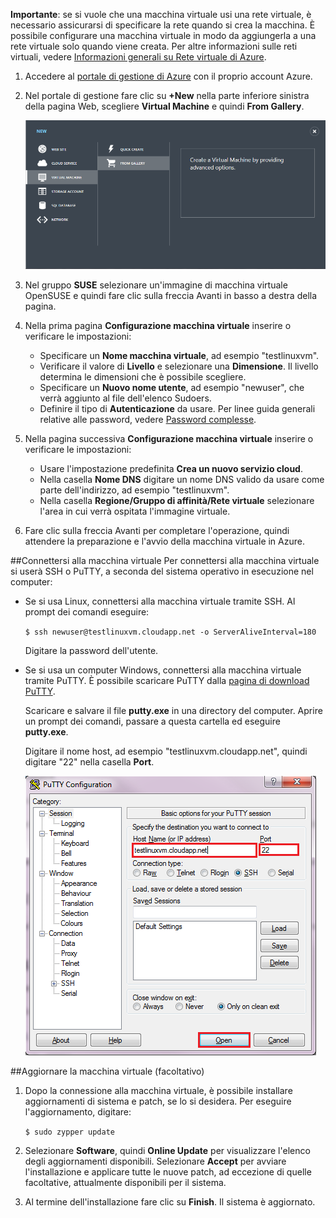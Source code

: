 **Importante**: se si vuole che una macchina virtuale usi una rete virtuale, è necessario assicurarsi di specificare la rete quando si crea la macchina. È possibile configurare una macchina virtuale in modo da aggiungerla a una rete virtuale solo quando viene creata. Per altre informazioni sulle reti virtuali, vedere [Informazioni generali su Rete virtuale di Azure](http://go.microsoft.com/fwlink/p/?LinkID=294063).


1. Accedere al [portale di gestione di Azure][AzurePreviewPortal] con il proprio account Azure.

2. Nel portale di gestione fare clic su **+New** nella parte inferiore sinistra della pagina Web, scegliere **Virtual Machine** e quindi **From Gallery**.

	![Creare una nuova macchina virtuale][Image1]

3. Nel gruppo **SUSE** selezionare un'immagine di macchina virtuale OpenSUSE e quindi fare clic sulla freccia Avanti in basso a destra della pagina.


4. Nella prima pagina **Configurazione macchina virtuale** inserire o verificare le impostazioni:

	- Specificare un **Nome macchina virtuale**, ad esempio "testlinuxvm".
	- Verificare il valore di **Livello** e selezionare una **Dimensione**. Il livello determina le dimensioni che è possibile scegliere.
	- Specificare un **Nuovo nome utente**, ad esempio "newuser", che verrà aggiunto al file dell'elenco Sudoers.
	- Definire il tipo di **Autenticazione** da usare. Per linee guida generali relative alle password, vedere [Password complesse](http://msdn.microsoft.com/library/ms161962.aspx).


5. Nella pagina successiva **Configurazione macchina virtuale** inserire o verificare le impostazioni:
	- Usare l'impostazione predefinita **Crea un nuovo servizio cloud**.
	- Nella casella **Nome DNS** digitare un nome DNS valido da usare come parte dell'indirizzo, ad esempio "testlinuxvm".
	- Nella casella **Regione/Gruppo di affinità/Rete virtuale** selezionare l'area in cui verrà ospitata l'immagine virtuale.

6.	Fare clic sulla freccia Avanti per completare l'operazione, quindi attendere la preparazione e l'avvio della macchina virtuale in Azure.

##Connettersi alla macchina virtuale
Per connettersi alla macchina virtuale si userà SSH o PuTTY, a seconda del sistema operativo in esecuzione nel computer:

- Se si usa Linux, connettersi alla macchina virtuale tramite SSH. Al prompt dei comandi eseguire: 

	`$ ssh newuser@testlinuxvm.cloudapp.net -o ServerAliveInterval=180`
	
	Digitare la password dell'utente.

- Se si usa un computer Windows, connettersi alla macchina virtuale tramite PuTTY. È possibile scaricare PuTTY dalla [pagina di download PuTTY][PuTTYDownLoad].

	Scaricare e salvare il file **putty.exe** in una directory del computer. Aprire un prompt dei comandi, passare a questa cartella ed eseguire **putty.exe**.

	Digitare il nome host, ad esempio "testlinuxvm.cloudapp.net", quindi digitare "22" nella casella **Port**.

	![Schermata di PuTTY][Image6]

##Aggiornare la macchina virtuale (facoltativo)
1. Dopo la connessione alla macchina virtuale, è possibile installare aggiornamenti di sistema e patch, se lo si desidera. Per eseguire l'aggiornamento, digitare:

	`$ sudo zypper update`

2. Selezionare **Software**, quindi **Online Update** per visualizzare l'elenco degli aggiornamenti disponibili. Selezionare **Accept** per avviare l'installazione e applicare tutte le nuove patch, ad eccezione di quelle facoltative, attualmente disponibili per il sistema.

3. Al termine dell'installazione fare clic su **Finish**. Il sistema è aggiornato.

[PuTTYDownload]: http://www.puttyssh.org/download.html
[AzurePreviewPortal]: http://manage.windowsazure.com

[Image1]: ./media/create-and-configure-opensuse-vm-in-portal/CreateVM.png

[Image6]: ./media/create-and-configure-opensuse-vm-in-portal/putty.png

<!---HONumber=July15_HO1-->